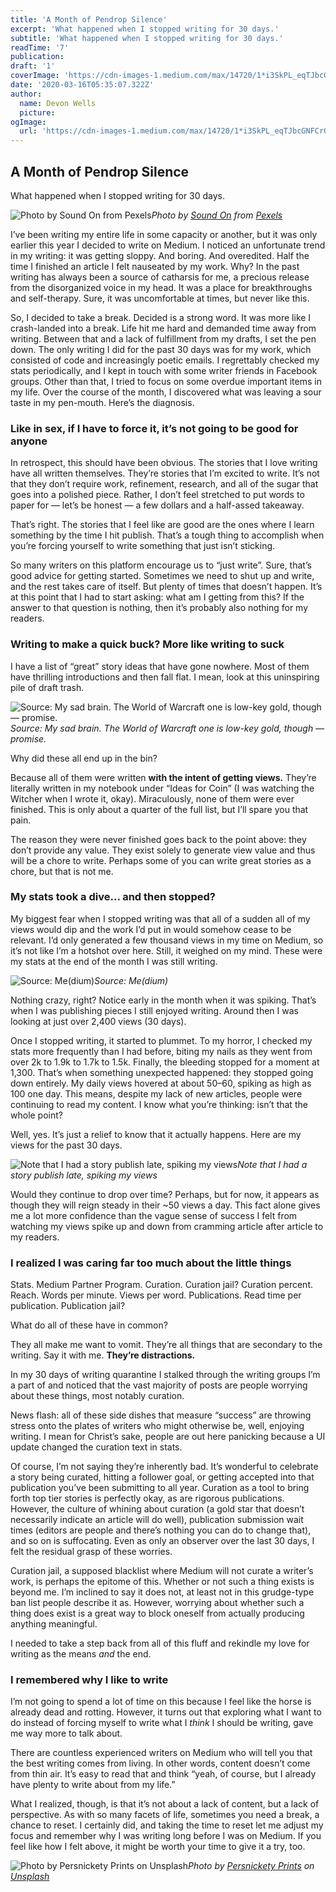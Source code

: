 ```yaml
---
title: 'A Month of Pendrop Silence'
excerpt: 'What happened when I stopped writing for 30 days.'
subtitle: 'What happened when I stopped writing for 30 days.'
readTime: '7'
publication:
draft: '1'
coverImage: 'https://cdn-images-1.medium.com/max/14720/1*i3SkPL_eqTJbcGNFCr0VrQ.jpeg'
date: '2020-03-16T05:35:07.322Z'
author:
  name: Devon Wells
  picture:
ogImage:
  url: 'https://cdn-images-1.medium.com/max/14720/1*i3SkPL_eqTJbcGNFCr0VrQ.jpeg'
---
```


## A Month of Pendrop Silence

What happened when I stopped writing for 30 days.

![Photo by [Sound On](https://www.pexels.com/@sound-on?utm_content=attributionCopyText&utm_medium=referral&utm_source=pexels) from [Pexels](https://www.pexels.com/photo/close-up-photo-of-woman-in-yellow-shirt-3761026/?utm_content=attributionCopyText&utm_medium=referral&utm_source=pexels)](https://cdn-images-1.medium.com/max/14720/1*i3SkPL_eqTJbcGNFCr0VrQ.jpeg)*Photo by [Sound On](https://www.pexels.com/@sound-on?utm_content=attributionCopyText&utm_medium=referral&utm_source=pexels) from [Pexels](https://www.pexels.com/photo/close-up-photo-of-woman-in-yellow-shirt-3761026/?utm_content=attributionCopyText&utm_medium=referral&utm_source=pexels)*

I’ve been writing my entire life in some capacity or another, but it was only earlier this year I decided to write on Medium. I noticed an unfortunate trend in my writing: it was getting sloppy. And boring. And overedited. Half the time I finished an article I felt nauseated by my work. Why? In the past writing has always been a source of catharsis for me, a precious release from the disorganized voice in my head. It was a place for breakthroughs and self-therapy. Sure, it was uncomfortable at times, but never like this.

So, I decided to take a break. Decided is a strong word. It was more like I crash-landed into a break. Life hit me hard and demanded time away from writing. Between that and a lack of fulfillment from my drafts, I set the pen down. The only writing I did for the past 30 days was for my work, which consisted of code and increasingly poetic emails. I regrettably checked my stats periodically, and I kept in touch with some writer friends in Facebook groups. Other than that, I tried to focus on some overdue important items in my life. Over the course of the month, I discovered what was leaving a sour taste in my pen-mouth. Here’s the diagnosis.

### Like in sex, if I have to force it, it’s not going to be good for anyone

In retrospect, this should have been obvious. The stories that I love writing have all written themselves. They’re stories that I’m excited to write. It’s not that they don’t require work, refinement, research, and all of the sugar that goes into a polished piece. Rather, I don’t feel stretched to put words to paper for — let’s be honest — a few dollars and a half-assed takeaway.

That’s right. The stories that I feel like are good are the ones where I learn something by the time I hit publish. That’s a tough thing to accomplish when you’re forcing yourself to write something that just isn’t sticking.

So many writers on this platform encourage us to “just write”. Sure, that’s good advice for getting started. Sometimes we need to shut up and write, and the rest takes care of itself. But plenty of times that doesn’t happen. It’s at this point that I had to start asking: what am I getting from this? If the answer to that question is nothing, then it’s probably also nothing for my readers.

### Writing to make a quick buck? More like writing to suck

I have a list of “great” story ideas that have gone nowhere. Most of them have thrilling introductions and then fall flat. I mean, look at this uninspiring pile of draft trash.

![Source: My sad brain. The World of Warcraft one is low-key gold, though — promise.](https://cdn-images-1.medium.com/max/4458/1*quBawUEtxlIqTmAudVZsVg.png)*Source: My sad brain. The World of Warcraft one is low-key gold, though — promise.*

Why did these all end up in the bin?

Because all of them were written **with the intent of getting views.** They’re literally written in my notebook under “Ideas for Coin” (I was watching the Witcher when I wrote it, okay). Miraculously, none of them were ever finished. This is only about a quarter of the full list, but I’ll spare you that pain.

The reason they were never finished goes back to the point above: they don’t provide any value. They exist solely to generate view value and thus will be a chore to write. Perhaps some of you can write great stories as a chore, but that is not me.

### My stats took a dive… and then stopped?

My biggest fear when I stopped writing was that all of a sudden all of my views would dip and the work I’d put in would somehow cease to be relevant. I’d only generated a few thousand views in my time on Medium, so it’s not like I’m a hotshot over here. Still, it weighed on my mind. These were my stats at the end of the month I was still writing.

![Source: Me(dium)](https://cdn-images-1.medium.com/max/4442/1*AFetdzfJ53TlxTDNyKA7Lg.png)*Source: Me(dium)*

Nothing crazy, right? Notice early in the month when it was spiking. That’s when I was publishing pieces I still enjoyed writing. Around then I was looking at just over 2,400 views (30 days).

Once I stopped writing, it started to plummet. To my horror, I checked my stats more frequently than I had before, biting my nails as they went from over 2k to 1.9k to 1.7k to 1.5k. Finally, the bleeding stopped for a moment at 1,300. That’s when something unexpected happened: they stopped going down entirely. My daily views hovered at about 50–60, spiking as high as 100 one day. This means, despite my lack of new articles, people were continuing to read my content. I know what you’re thinking: isn’t that the whole point?

Well, yes. It’s just a relief to know that it actually happens. Here are my views for the past 30 days.

![Note that I had a story publish late, spiking my views](https://cdn-images-1.medium.com/max/4458/1*KAggM8LP6BE3cj5BDxvijQ.png)*Note that I had a story publish late, spiking my views*

Would they continue to drop over time? Perhaps, but for now, it appears as though they will reign steady in their ~50 views a day. This fact alone gives me a lot more confidence than the vague sense of success I felt from watching my views spike up and down from cramming article after article to my readers.

### I realized I was caring far too much about the little things

Stats. Medium Partner Program. Curation. Curation jail? Curation percent. Reach. Words per minute. Views per word. Publications. Read time per publication. Publication jail?

What do all of these have in common?

They all make me want to vomit. They’re all things that are secondary to the writing. Say it with me. **They’re distractions.**

In my 30 days of writing quarantine I stalked through the writing groups I’m a part of and noticed that the vast majority of posts are people worrying about these things, most notably curation.

News flash: all of these side dishes that measure “success” are throwing stress onto the plates of writers who might otherwise be, well, enjoying writing. I mean for Christ’s sake, people are out here panicking because a UI update changed the curation text in stats.

Of course, I’m not saying they’re inherently bad. It’s wonderful to celebrate a story being curated, hitting a follower goal, or getting accepted into that publication you’ve been submitting to all year. Curation as a tool to bring forth top tier stories is perfectly okay, as are rigorous publications. However, the culture of whining about curation (a gold star that doesn’t necessarily indicate an article will do well), publication submission wait times (editors are people and there’s nothing you can do to change that), and so on is suffocating. Even as only an observer over the last 30 days, I felt the residual grasp of these worries.

Curation jail, a supposed blacklist where Medium will not curate a writer’s work, is perhaps the epitome of this. Whether or not such a thing exists is beyond me. I’m inclined to say it does not, at least not in this grudge-type ban list people describe it as. However, worrying about whether such a thing does exist is a great way to block oneself from actually producing anything meaningful.

I needed to take a step back from all of this fluff and rekindle my love for writing as the means *and* the end.

### I remembered why I like to write

I’m not going to spend a lot of time on this because I feel like the horse is already dead and rotting. However, it turns out that exploring what I want to do instead of forcing myself to write what I *think* I should be writing, gave me way more to talk about.

There are countless experienced writers on Medium who will tell you that the best writing comes from living. In other words, content doesn’t come from thin air. It’s easy to read that and think “yeah, of course, but I already have plenty to write about from my life.”

What I realized, though, is that it’s not about a lack of content, but a lack of perspective. As with so many facets of life, sometimes you need a break, a chance to reset. I certainly did, and taking the time to reset let me adjust my focus and remember why I was writing long before I was on Medium. If you feel like how I felt above, it might be worth your time to give it a try, too.

![Photo by [Persnickety Prints](https://unsplash.com/@persnicketyprints?utm_source=medium&utm_medium=referral) on [Unsplash](https://unsplash.com?utm_source=medium&utm_medium=referral)](https://cdn-images-1.medium.com/max/12032/0*FxZQAAoYlhonIzF9)*Photo by [Persnickety Prints](https://unsplash.com/@persnicketyprints?utm_source=medium&utm_medium=referral) on [Unsplash](https://unsplash.com?utm_source=medium&utm_medium=referral)*
